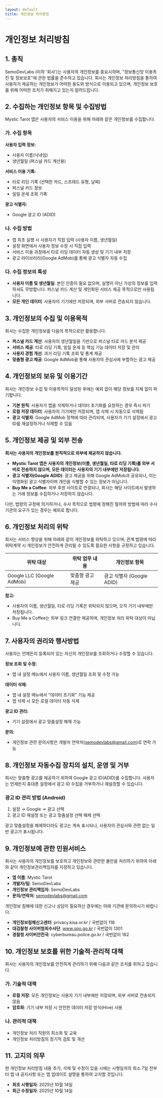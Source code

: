 ```yaml
---
layout: default
title: 개인정보 처리방침
---
```


# 개인정보 처리방침

## 1. 총칙

SemoDevLabs (이하 '회사')는 사용자의 개인정보를 중요시하며, "정보통신망 이용촉진 및 정보보호"에 관한 법률을 준수하고 있습니다. 회사는 개인정보 처리방침을 통하여 사용자가 제공하는 개인정보가 어떠한 용도와 방식으로 이용되고 있으며, 개인정보 보호를 위해 어떠한 조치가 취해지고 있는지 알려드립니다.

## 2. 수집하는 개인정보 항목 및 수집방법

Mystic Tarot 앱은 사용자의 서비스 이용을 위해 아래와 같은 개인정보를 수집합니다.

### 가. 수집 항목

**사용자 입력 정보:**
- 사용자 이름(닉네임)
- 생년월일 (퍼스널 카드 계산용)

**서비스 이용 기록:**
- 타로 리딩 기록 (선택한 카드, 스프레드 유형, 날짜)
- 퍼스널 카드 정보
- 일일 운세 조회 기록

**광고 식별자:**
- Google 광고 ID (ADID)

### 나. 수집 방법

- 앱 최초 실행 시 사용자가 직접 입력 (사용자 이름, 생년월일)
- 설정 화면에서 사용자 정보 수정 시 직접 입력
- 서비스 이용 과정에서 타로 리딩 데이터 자동 생성 및 기기 내부 저장
- 광고 라이브러리(Google AdMob)를 통해 광고 식별자 자동 수집

### 다. 수집 정보의 특성

- **사용자 이름 및 생년월일**: 본인 인증이 필요 없으며, 실명이 아닌 가상의 정보를 입력하셔도 무방합니다. 퍼스널 카드 계산 및 개인화된 서비스 제공 목적으로만 사용됩니다.
- **모든 개인 데이터**: 사용자의 기기에만 저장되며, 외부 서버로 전송되지 않습니다.

## 3. 개인정보의 수집 및 이용목적

회사는 수집한 개인정보를 다음의 목적으로만 활용합니다.

- **퍼스널 카드 계산**: 사용자의 생년월일을 기반으로 퍼스널 타로 카드 분석 제공
- **서비스 제공**: 타로 리딩 기록, 일일 운세 등 핵심 기능 데이터 저장 및 관리
- **사용자 경험 개선**: 과거 리딩 기록 조회 및 통계 제공
- **맞춤형 광고 제공**: Google AdMob을 통해 사용자의 관심사에 부합하는 광고 제공

## 4. 개인정보의 보유 및 이용기간

회사는 개인정보 수집 및 이용목적이 달성된 후에는 예외 없이 해당 정보를 지체 없이 파기합니다.

- **기본 원칙**: 사용자가 앱을 삭제하거나 데이터 초기화를 요청하는 경우 즉시 파기
- **로컬 저장 데이터**: 사용자의 기기에만 저장되며, 앱 삭제 시 자동으로 삭제됨
- **광고 식별자**: Google AdMob 정책에 따라 관리되며, 사용자가 기기 설정에서 광고 ID를 재설정하거나 삭제할 수 있음

## 5. 개인정보 제공 및 외부 전송

**회사는 사용자의 개인정보를 원칙적으로 외부에 제공하지 않습니다.**

- **Mystic Tarot 앱은 사용자의 개인정보(이름, 생년월일, 타로 리딩 기록)를 외부 서버로 전송하지 않으며, 모든 데이터는 사용자의 기기 내부에만 저장됩니다.**
- **광고 식별자(Google ADID)**: 광고 제공을 위해 Google AdMob과 공유되나, 이는 익명화된 광고 식별자이며 개인을 식별할 수 있는 정보가 아닙니다.
- **Buy Me a Coffee**: 외부 후원 사이트로 연결되나, 회사는 해당 사이트에서 발생하는 거래 정보를 수집하거나 저장하지 않습니다.

다만, 법령의 규정에 의거하거나, 수사 목적으로 법령에 정해진 절차와 방법에 따라 수사기관의 요구가 있는 경우는 예외로 합니다.

## 6. 개인정보 처리의 위탁

회사는 서비스 향상을 위해 아래와 같이 개인정보를 위탁하고 있으며, 관계 법령에 따라 위탁계약 시 개인정보가 안전하게 관리될 수 있도록 필요한 사항을 규정하고 있습니다.

| 위탁 대상 | 위탁 업무 내용 | 개인정보 항목 |
|----------|--------------|--------------|
| Google LLC (Google AdMob) | 맞춤형 광고 제공 | 광고 식별자 (Google ADID) |

**참고:**
- 사용자의 이름, 생년월일, 타로 리딩 기록은 위탁되지 않으며, 오직 기기 내부에만 저장됩니다.
- Buy Me a Coffee는 외부 링크 연결만 제공하며, 개인정보 처리 위탁 대상이 아닙니다.

## 7. 사용자의 권리와 행사방법

사용자는 언제든지 등록되어 있는 자신의 개인정보를 조회하거나 수정할 수 있습니다.

**정보 조회 및 수정:**
- 앱 내 설정 메뉴에서 사용자 이름, 생년월일 조회 및 수정 가능

**데이터 삭제:**
- 앱 내 설정 메뉴에서 "데이터 초기화" 기능 제공
- 앱 삭제 시 모든 로컬 데이터 자동 삭제

**광고 ID 관리:**
- 기기 설정에서 광고 맞춤설정 해제 가능

**문의:**
- 개인정보 관련 문의사항은 개발자 연락처(semodevlabs@gmail.com)로 연락 가능

## 8. 개인정보 자동수집 장치의 설치, 운영 및 거부

회사는 맞춤형 광고를 제공하기 위하여 Google 광고 ID(ADID)를 수집합니다. 사용자는 언제든지 휴대폰 설정에서 광고 ID 수집을 거부하거나 재설정할 수 있습니다.

### 광고 ID 관리 방법 (Android)

1. 설정 → Google → 광고 선택
2. 광고 ID 재설정 또는 광고 맞춤설정 선택 해제 선택

광고 맞춤설정을 해제하더라도 광고는 계속 표시되나, 사용자의 관심사와 관련 없는 일반 광고가 표시됩니다.

## 9. 개인정보에 관한 민원서비스

회사는 사용자의 개인정보를 보호하고 개인정보와 관련한 불만을 처리하기 위하여 아래와 같이 개인정보관리책임자를 지정하고 있습니다.

- **앱 이름**: Mystic Tarot
- **개발자/팀**: SemoDevLabs
- **개인정보 관리책임자**: SemoDevLabs
- **문의/연락처**: semodevlabs@gmail.com

개인정보 침해에 대한 신고나 상담이 필요하신 경우에는 아래 기관에 문의하시기 바랍니다.

- **개인정보침해신고센터**: privacy.kisa.or.kr / 국번없이 118
- **대검찰청 사이버범죄수사단**: www.spo.go.kr / 국번없이 1301
- **경찰청 사이버안전국**: cyberbureau.police.go.kr / 국번없이 182

## 10. 개인정보 보호를 위한 기술적·관리적 대책

회사는 사용자의 개인정보를 안전하게 관리하기 위해 다음과 같은 조치를 취하고 있습니다.

### 가. 기술적 대책

- **로컬 저장**: 모든 개인정보는 사용자 기기 내부에만 저장되며, 외부 서버로 전송되지 않음
- **암호화**: 기기 내부 저장 시 안전한 데이터 저장 방식(Hive) 사용

### 나. 관리적 대책

- 개인정보 처리 직원의 최소화 및 교육
- 개인정보 처리방침의 정기적 검토 및 개선

## 11. 고지의 의무

현 개인정보 처리방침 내용 추가, 삭제 및 수정이 있을 시에는 시행일자의 최소 7일 전부터 앱 내 공지사항 또는 앱 업데이트 설명을 통하여 고지할 것입니다.

- **최초 시행일자**: 2025년 10월 14일
- **최근 수정일자**: 2025년 10월 14일